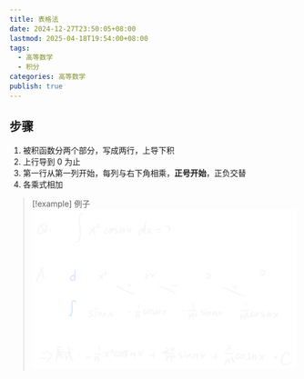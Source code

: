 ```yaml
---
title: 表格法
date: 2024-12-27T23:50:05+08:00
lastmod: 2025-04-18T19:54:00+08:00
tags:
  - 高等数学
  - 积分
categories: 高等数学
publish: true
---
```


## 步骤

1. 被积函数分两个部分，写成两行，上导下积
2. 上行导到 $0$ 为止
3. 第一行从第一列开始，每列与右下角相乘，**正号开始**，正负交替
4. 各乘式相加

>[!example] 例子
>![表格法例子.excalidraw](./%E8%A1%A8%E6%A0%BC%E6%B3%95%E4%BE%8B%E5%AD%90.svg)


